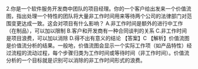 2.你是一个软件服务开发商中团队的项目经理。你的一个客户给出发来一个价值流图，指出处理一个特性的团队将大量非工作时间用来等待两个公司的法律部门对范围变更达成一致。这会对项目有什么影响？ 
A.非工作时间是额外的进行中工作（在制品），可以加以限制 
B.客户和开发商有一种合同谈判的关系 
C.非工作时间是项目浪费，可以加以消除 
D.得不出有意义的结论 
【答案】C 【解析】价值流图是价值流分析的结果。一般地，价值流图会显示一个实际工作项（如产品特性）经过流程的流动过程，每个步骤归类为工作时间或等待时间（非工作时间）。价值流分析的一个目标就是识别可以消除的非工作时间形式的浪费。